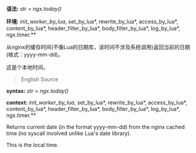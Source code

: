 **语法:** *str = ngx.today()*

**环境:** *init_worker_by_lua*, set_by_lua*, rewrite_by_lua*, access_by_lua*, content_by_lua*, header_filter_by_lua*, body_filter_by_lua*, log_by_lua*, ngx.timer.**

从nginx的缓存时间(不像Lua的日期库，该时间不涉及系统调用)返回当前的日期(格式：yyyy-mm-dd)。

这是个本地时间。

> English Source

**syntax:** *str = ngx.today()*

**context:** *init_worker_by_lua*, set_by_lua*, rewrite_by_lua*, access_by_lua*, content_by_lua*, header_filter_by_lua*, body_filter_by_lua*, log_by_lua*, ngx.timer.**

Returns current date (in the format yyyy-mm-dd) from the nginx cached time (no syscall involved unlike Lua's date library).

This is the local time.
